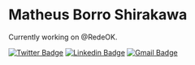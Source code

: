 # Matheus Borro Shirakawa

Currently working on @RedeOK.

[![Twitter Badge](https://img.shields.io/badge/-@shirakawamathe1-6633cc?style=flat-square&labelColor=6633cc&logo=twitter&logoColor=blue&link=https://twitter.com/shirakawamathe1)](https://twitter.com/shirakawamathe1) 
[![Linkedin Badge](https://img.shields.io/badge/-Matheus%Borro%Shirakawa-6633cc?style=flat-square&logo=Linkedin&logoColor=blue&link=https://www.linkedin.com/in/matheus-borro-shirakawa/)](https://www.linkedin.com/in/matheus-borro-shirakawa/) 
[![Gmail Badge](https://img.shields.io/badge/-matheusshirakawa16@gmail.com-6633cc?style=flat-square&logo=Gmail&logoColor=blue&link=mailto:matheusshirakawa16@gmail.com)](mailto:matheusshirakawa16@gmail.com)
